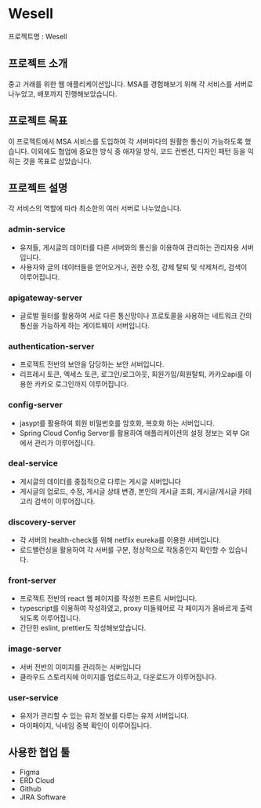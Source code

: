 # Wesell
프로젝트명 : Wesell

## 프로젝트 소개
중고 거래를 위한 웹 애플리케이션입니다.
MSA를 경험해보기 위해 각 서비스를 서버로 나누었고, 배포까지 진행해보았습니다.

## 프로젝트 목표
이 프로젝트에서 MSA 서비스를 도입하여 각 서버마다의 원활한 통신이 가능하도록 했습니다.
이외에도 협업에 중요한 방식 중 애자일 방식, 코드 컨벤션, 디자인 패턴 등을 익히는 것을 목표로 삼았습니다.

## 프로젝트 설명
각 서비스의 역할에 따라 최소한의 여러 서버로 나누었습니다.

### admin-service
- 유저들, 게시글의 데이터를 다른 서버와의 통신을 이용하여 관리하는 관리자용 서버입니다.
- 사용자와 글의 데이터들을 얻어오거나, 권한 수정, 강제 탈퇴 및 삭제처리, 검색이 이루어집니다.
### apigateway-server
- 글로벌 필터를 활용하여 서로 다른 통신망이나 프로토콜을 사용하는 네트워크 간의 통신을 가능하게 하는 게이트웨이 서버입니다.
### authentication-server
- 프로젝트 전반의 보안을 담당하는 보안 서버입니다.
- 리프레시 토큰, 엑세스 토큰, 로그인/로그아웃, 회원가입/회원탈퇴, 카카오api를 이용한 카카오 로그인까지 이루어집니다.
### config-server
- jasypt를 활용하여 회원 비밀번호를 암호화, 복호화 하는 서버입니다.
- Spring Cloud Config Server를 활용하여 애플리케이션의 설정 정보는 외부 Git에서 관리가 이루어집니다.
### deal-service
- 게시글의 데이터를 중점적으로 다루는 게시글 서버입니다
- 게시글의 업로드, 수정, 게시글 상태 변경, 본인의 게시글 조회, 게시글/게시글 카테고리 검색이 이루어집니다.
### discovery-server
- 각 서버의 health-check를 위해 netflix eureka를 이용한 서버입니다.
- 로드밸런싱을 활용하여 각 서버를 구분, 정상적으로 작동중인지 확인할 수 있습니다.
### front-server
- 프로젝트 전반의 react 웹 페이지를 작성한 프론트 서버입니다.
- typescript를 이용하여 작성하였고, proxy 미들웨어로 각 페이지가 올바르게 출력되도록 이루어집니다.
- 간단한 eslint, prettier도 작성해보았습니다.
### image-server
- 서버 전반의 이미지를 관리하는 서버입니다
- 클라우드 스토리지에 이미지를 업로드하고, 다운로드가 이루어집니다.
### user-service
- 유저가 관리할 수 있는 유저 정보를 다루는 유저 서버입니다.
- 마이페이지, 닉네임 중복 확인이 이루어집니다.


## 사용한 협업 툴
- Figma
- ERD Cloud
- Github
- JIRA Software
